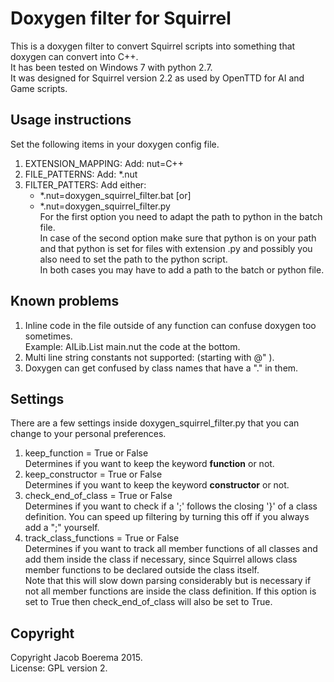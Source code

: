 Doxygen filter for Squirrel
===========================

This is a doxygen filter to convert Squirrel scripts into something
that doxygen can convert into C++.   
It has been tested on Windows 7 with python 2.7.    
It was designed for Squirrel version 2.2 as used by OpenTTD for
AI and Game scripts.

Usage instructions
------------------
Set the following items in your doxygen config file.

1. EXTENSION_MAPPING: Add: nut=C++    
2. FILE_PATTERNS: Add: *.nut    
3. FILTER_PATTERS: Add either:    
    + \*.nut=doxygen\_squirrel\_filter.bat [or]    
    + \*.nut=doxygen\_squirrel\_filter.py    
For the first option you need to adapt the path to python in the batch
file.    
In case of the second option make sure that python is on your path and
that python is set for files with extension .py and possibly you also need to
set the path to the python script.    
In both cases you may have to add a path to the batch or python file.

Known problems
--------------
1. Inline code in the file outside of any function can confuse doxygen
too sometimes.    
Example: AILib.List main.nut the code at the bottom.
2. Multi line string constants not supported: (starting with @" ).
3. Doxygen can get confused by class names that have a "." in them.

Settings
--------
There are a few settings inside doxygen\_squirrel\_filter.py that
you can change to your personal preferences.

1. keep\_function = True or False    
Determines if you want to keep the keyword **function** or not.
2.  keep\_constructor = True or False    
Determines if you want to keep the keyword **constructor** or not.
3. check\_end\_of\_class = True or False    
Determines if you want to check if a ';' follows the closing '}'
of a class definition. You can speed up filtering by turning this
off if you always add a ";" yourself.    
4. track\_class\_functions = True or False    
Determines if you want to track all member functions of all classes and add them inside the class if necessary, since Squirrel allows class member functions to be declared outside the class itself.    
Note that this will slow down parsing considerably but is necessary if not all member functions are inside the class definition.
If this option is set to True then check\_end\_of\_class will also be set to True.

Copyright
---------
Copyright Jacob Boerema 2015.    
License: GPL version 2.
